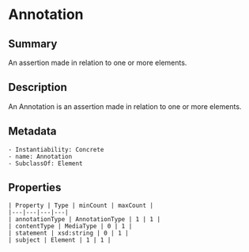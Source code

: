 <!-- Automatically generated by spec-parser v2.0.0 on 2023-12-25T20:28:21.783513+00:00 -->
<!-- SPDX-License-Identifier: Community-Spec-1.0 -->

# Annotation

## Summary

An assertion made in relation to one or more elements.


## Description

An Annotation is an assertion made in relation to one or more elements.


## Metadata

    - Instantiability: Concrete
    - name: Annotation
    - SubclassOf: Element



## Properties

    | Property | Type | minCount | maxCount |
    |---|---|---|---|
    | annotationType | AnnotationType | 1 | 1 |
    | contentType | MediaType | 0 | 1 |
    | statement | xsd:string | 0 | 1 |
    | subject | Element | 1 | 1 |

